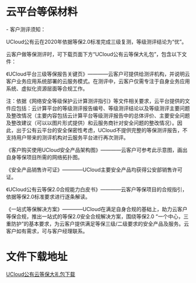 

# 云平台等保材料

\- 客户测评须知：

UCloud公有云在2020年依据等保2.0标准完成三级复测，等级测评结论为“优”。

云客户做等保测评时，可下载页面下方“UCloud公有云等保大礼包”，包含以下文件：

《UCloud平台三级等保报告关键页》————云客户可提供给测评机构，并说明云客户业务应用系统部署的云服务模式。在测评中，云客户仅需专注于自身业务应用系统、虚拟化资源层面等合规工作。

注：依据《网络安全等级保护云计算测评指引》等文件相关要求，云平台提供的文件应包括：云计算平台的等级测评报告编号、等级测评结论以及等级测评主要问题及整改情况（主要内容包括云计算平台等级测评报告中的总体评价、主要安全问题及整改建议（可以以图片形式提供）和云服务商针对安全问题的整改情况）。因此，出于公有云平台的安全保密性考虑，UCloud不提供完整的等保测评报告，不支持用户带来的测评机构对云服务平台进行再次测评。

《客户购买使用UCloud安全产品架构图》————云客户可参考此示意图，画出自身等保项目所需的网络拓扑图。

《安全产品销售许可证》————UCloud主要安全产品均获得公安部销售许可证。

《UCloud公有云等保2.0合规能力白皮书》————云客户等保项目的合规指引，依据等保2.0标准要求进行逐条解读。

《一站式等保解决方案》————UCloud在满足自身合规的基础上，助力云客户等保合规，推出一站式的等保2.0安全合规解决方案，围绕等保2.0 “一个中心，三重防护”的基本要求，为云客户提供满足等保三级/二级要求的安全产品及服务。云客户如有需求，可与客户经理联系。




# 文件下载地址

[UCloud公有云等保大礼包下载]( https://udbcp-public.cn-gd.ufileos.com/UCloud公有云等保大礼包2020版.rar)
